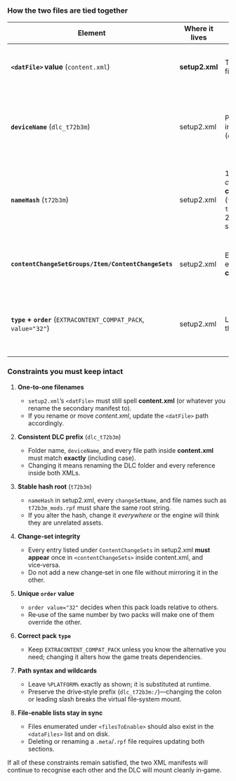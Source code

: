 ### How the two files are tied together

| Element                                                         | Where it lives | What it points to / matches                                                                                                                        | Purpose of the link                                                                                    |
| --------------------------------------------------------------- | -------------- | -------------------------------------------------------------------------------------------------------------------------------------------------- | ------------------------------------------------------------------------------------------------------ |
| **`<datFile>` value** (`content.xml`)                           | **setup2.xml** | The actual **content.xml** file                                                                                                                    | Tells the game which secondary manifest to load first.                                                 |
| **`deviceName`** (`dlc_t72b3m`)                                 | setup2.xml     | Prefix of every file path in **content.xml** (`dlc_t72b3m:/…`)                                                                                     | Couples the “setup” record to the physical DLC directory; if you rename one you must rename the other. |
| **`nameHash`** (`t72b3m`)                                       | setup2.xml     | 1. Start of every *change‑set* name in **content.xml** (`t72b3m_AUTOGEN`, `t72b3m_UNLOCKS_AUTOGEN`)  2. Folder/RPF names such as `t72b3m_mods.rpf` | Keeps every identifier derived from the same short hash so the engine can resolve dependencies.        |
| **`contentChangeSetGroups/Item/ContentChangeSets`**             | setup2.xml     | Exact `changeSetName` entries inside **content.xml**                                                                                               | Ensures the sets listed in the startup group actually exist and can be activated.                      |
| **`type` + `order`** (`EXTRACONTENT_COMPAT_PACK`, `value="32"`) | setup2.xml     | Load slot reserved by the game                                                                                                                     | Must stay unique across all DLC so load ordering and compatibility logic work.                         |

### Constraints you **must** keep intact

1. **One‑to‑one filenames**

   * `setup2.xml`’s `<datFile>` must still spell **content.xml** (or whatever you rename the secondary manifest to).
   * If you rename or move *content.xml*, update the `<datFile>` path accordingly.

2. **Consistent DLC prefix** (`dlc_t72b3m`)

   * Folder name, `deviceName`, and every file path inside **content.xml** must match **exactly** (including case).
   * Changing it means renaming the DLC folder and every reference inside both XMLs.

3. **Stable hash root** (`t72b3m`)

   * `nameHash` in setup2.xml, every `changeSetName`, and file names such as `t72b3m_mods.rpf` must share the same root string.
   * If you alter the hash, change it *everywhere* or the engine will think they are unrelated assets.

4. **Change‑set integrity**

   * Every entry listed under `ContentChangeSets` in setup2.xml **must appear** once in `<contentChangeSets>` inside content.xml, and vice‑versa.
   * Do not add a new change‑set in one file without mirroring it in the other.

5. **Unique `order` value**

   * `order value="32"` decides when this pack loads relative to others.
   * Re‑use of the same number by two packs will make one of them override the other.

6. **Correct pack `type`**

   * Keep `EXTRACONTENT_COMPAT_PACK` unless you know the alternative you need; changing it alters how the game treats dependencies.

7. **Path syntax and wildcards**

   * Leave `%PLATFORM%` exactly as shown; it is substituted at runtime.
   * Preserve the drive‑style prefix (`dlc_t72b3m:/`)—changing the colon or leading slash breaks the virtual file‑system mount.

8. **File‑enable lists stay in sync**

   * Files enumerated under `<filesToEnable>` should also exist in the `<dataFiles>` list and on disk.
   * Deleting or renaming a `.meta`/`.rpf` file requires updating both sections.

If all of these constraints remain satisfied, the two XML manifests will continue to recognise each other and the DLC will mount cleanly in‑game.
